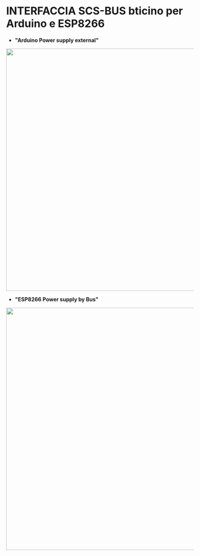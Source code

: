# INTERFACCIA SCS-BUS bticino per Arduino e ESP8266


 - **"Arduino Power supply external"**
<p align="center">
  <img width="650" src="https://raw.githubusercontent.com/salviador/Biticino/master/arduino.png">
</p>

 - **"ESP8266 Power supply by Bus"**
<p align="center">
  <img width="650" src="https://raw.githubusercontent.com/salviador/Biticino/master/ESP8266v.png">
</p>

